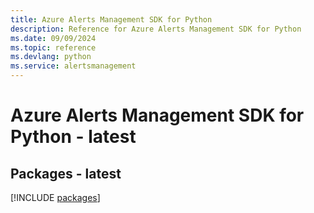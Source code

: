 ```yaml
---
title: Azure Alerts Management SDK for Python
description: Reference for Azure Alerts Management SDK for Python
ms.date: 09/09/2024
ms.topic: reference
ms.devlang: python
ms.service: alertsmanagement
---
```

# Azure Alerts Management SDK for Python - latest
## Packages - latest
[!INCLUDE [packages](alerts-management-index.md)]